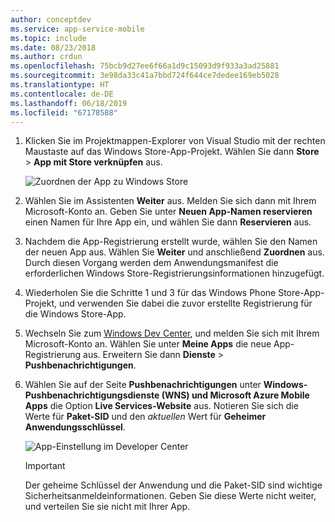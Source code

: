 ```yaml
---
author: conceptdev
ms.service: app-service-mobile
ms.topic: include
ms.date: 08/23/2018
ms.author: crdun
ms.openlocfilehash: 75bcb9d27ee6f66a1d9c15093d9f933a3ad25881
ms.sourcegitcommit: 3e98da33c41a7bbd724f644ce7dedee169eb5028
ms.translationtype: HT
ms.contentlocale: de-DE
ms.lasthandoff: 06/18/2019
ms.locfileid: "67178588"
---
```

1. Klicken Sie im Projektmappen-Explorer von Visual Studio mit der rechten Maustaste auf das Windows Store-App-Projekt. Wählen Sie dann **Store** > **App mit Store verknüpfen** aus.

    ![Zuordnen der App zu Windows Store](./media/app-service-mobile-register-wns/notification-hub-associate-win8-app.png)
2. Wählen Sie im Assistenten **Weiter** aus. Melden Sie sich dann mit Ihrem Microsoft-Konto an. Geben Sie unter **Neuen App-Namen reservieren** einen Namen für Ihre App ein, und wählen Sie dann **Reservieren** aus.
3. Nachdem die App-Registrierung erstellt wurde, wählen Sie den Namen der neuen App aus. Wählen Sie **Weiter** und anschließend **Zuordnen** aus. Durch diesen Vorgang werden dem Anwendungsmanifest die erforderlichen Windows Store-Registrierungsinformationen hinzugefügt.
4. Wiederholen Sie die Schritte 1 und 3 für das Windows Phone Store-App-Projekt, und verwenden Sie dabei die zuvor erstellte Registrierung für die Windows Store-App.  
5. Wechseln Sie zum [Windows Dev Center](https://dev.windows.com/en-us/overview), und melden Sie sich mit Ihrem Microsoft-Konto an. Wählen Sie unter **Meine Apps** die neue App-Registrierung aus. Erweitern Sie dann **Dienste** > **Pushbenachrichtigungen**.
6. Wählen Sie auf der Seite **Pushbenachrichtigungen** unter **Windows-Pushbenachrichtigungsdienste (WNS) und Microsoft Azure Mobile Apps** die Option **Live Services-Website** aus.  Notieren Sie sich die Werte für **Paket-SID** und den *aktuellen* Wert für **Geheimer Anwendungsschlüssel**. 

    ![App-Einstellung im Developer Center](./media/app-service-mobile-register-wns/mobile-services-win8-app-push-auth.png)

   > [!IMPORTANT]
   > Der geheime Schlüssel der Anwendung und die Paket-SID sind wichtige Sicherheitsanmeldeinformationen. Geben Sie diese Werte nicht weiter, und verteilen Sie sie nicht mit Ihrer App.
   >
   >
